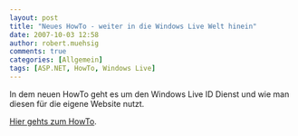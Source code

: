 ```yaml
---
layout: post
title: "Neues HowTo - weiter in die Windows Live Welt hinein"
date: 2007-10-03 12:58
author: robert.muehsig
comments: true
categories: [Allgemein]
tags: [ASP.NET, HowTo, Windows Live]
---
```

In dem neuen HowTo geht es um den Windows Live ID Dienst und wie man diesen für die eigene Website nutzt.

<a href="http://code-inside.de/blog/artikel/howto-windows-live-id-web-authentication-grundlagen-installation">Hier gehts zum HowTo</a>.
